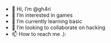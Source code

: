 - 👋 Hi, I’m @gh4ri
- 👀 I’m interested in games
- 🌱 I’m currently learning basic 
- 💞️ I’m looking to collaborate on hacking
- 📫 How to reach me .\):

<!---
gh4ri/gh4ri is a ✨ special ✨ repository because its `README.md` (this file) appears on your GitHub profile.
You can click the Preview link to take a look at your changes.
--->
